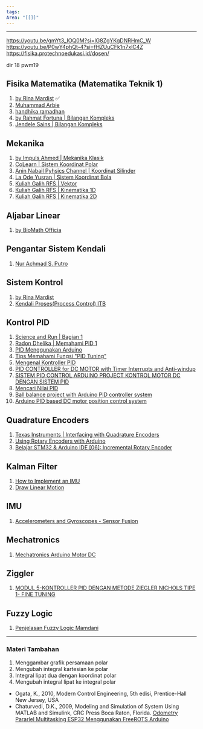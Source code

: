 ```yaml
---
tags: 
Area: "[[]]"
---
```

---
https://youtu.be/gmYt3_IOQ0M?si=lG8ZgYKgDNRHmC_W
https://youtu.be/P0wY4phQt-4?si=fHZUuCFk1n7xlC4Z
https://fisika.protechnoedukasi.id/dosen/

dir 18
pwm19
## Fisika Matematika (Matematika Teknik 1)
1. [by Rina Mardist](https://youtube.com/playlist?list=PLq_m9H_T9eDQ3mqSk1ns7rfcptvIOZg8w&si=SV8y5IJSbWzUTsBN) ✅
2. [Muhammad Arbie](https://youtube.com/playlist?list=PLjPYGJLInIiIBStCf6BIHu1x3-cYIYtZX&si=24DNtb-6xgoHNNkp)
3. [handhika ramadhan](https://www.youtube.com/watch?v=vRU5mrUBi9M&list=PLkLNz8StdJIDLWHJr4LcjEqTvND7jEDha)
4. [by Rahmat Fortuna | Bilangan Kompleks](https://youtube.com/playlist?list=PLwc8lmRRTE61TWBkvB05SptDInVS3GtAJ&si=UGGD8xhRUri03beu)
5. [Jendele Sains | Bilangan Kompleks](https://youtube.com/playlist?list=PLmOc36chIAohXV-D_jPZs74MkFnChQxDr&si=SI6CDM1FLKNvSZTZ) 
## Mekanika
1. [by Impuls Ahmed | Mekanika Klasik](https://youtube.com/playlist?list=PLy9dGX7_moADIij_efiZZ308latuYUosa&si=TmW2J_SgC9fY9Umz)
2. [CoLearn | Sistem Koordinat Polar](https://www.youtube.com/watch?v=9KMS97LXSzk&list=PLog6_k-sWUcCzlxwttnV5PAWaU_wszqjg)
3. [Anin Nabail Pyhsics Channel | Koordinat Silinder](https://youtu.be/muvQmTTx_EU?si=OU0nZCU-Hsg3oCS9)
4. [La Ode Yusran | Sistem Koordinat Bola](https://youtu.be/5HE8k4k54sQ?si=MnxwNmY57BNv0Wto)
5. [Kuliah Galih RFS | Vektor](https://www.youtube.com/watch?v=IDJUvIMdCWA&list=PLDM42b7pBKvHfWLjuQ3-Tr1thJV4wWD9_)
6. [Kuliah Galih RFS | Kinematika 1D](https://www.youtube.com/watch?v=vgCs4psLVBY&list=PLDM42b7pBKvHROT0ESJMA9eNs9w3w2FxY)
7. [Kuliah Galih RFS | Kinematika 2D](https://www.youtube.com/watch?v=Z9CO-LJD78s&list=PLDM42b7pBKvG5pLr48VEVBbQXdKCA3s46)
## Aljabar Linear
1. [by BioMath Officia](https://youtube.com/playlist?list=PLYqUetE2w8WdCcH6kCZdczSKsHi1PiLyn&si=3yRyWIur_3sK3Fud)
## Pengantar Sistem Kendali
1. [Nur Achmad S. Putro](https://www.youtube.com/playlist?list=PLVxjuMMWuvo9zTyFp0fW3guSEITtki0-d)
## Sistem Kontrol
1. [by Rina Mardist](https://youtube.com/playlist?list=PLq_m9H_T9eDSHYJ1K9BiMLQEC9XiLK1ZQ&si=UycF23Kj5KhS0X95) 
2. [Kendali Proses(Process Control) ITB](https://youtube.com/playlist?list=PLS5x3ISJF6go9zWgfVcHvPsFw0bCE2qe9&si=kvZyhAjCubDkeEsf) 
## Kontrol PID
1. [Science and Run | Bagian 1](https://youtu.be/SZK5BvsQjX0?si=OdaTJ8VwwJNBkuin)
2. [Radon Dhelika | Memahami PID 1](https://youtu.be/aaMA-v509QQ?si=N1J3QxHq6hWF4RuR)
3. [PID Menggunakan Arduino](https://youtu.be/qtbuWqSMiU0?si=1RxZuGSZ1Yhlc5rK) 
4. [Tips Memahami Fungsi "PID Tuning"](https://youtu.be/qJlBKjrz3pg?si=-Acm45_GUYZWwYZA)
5. [Mengenal Kontroller PID](https://youtu.be/bStMmmF5sfY?si=WKQpDhKLogHyy6Tj)
6. [PID CONTROLLER for DC MOTOR with Timer Interrupts and Anti-windup](https://youtu.be/QSIksPKndEs?si=ueIxUp_TewWx_x3X) 
7. [SISTEM PID CONTROL ARDUINO PROJECT KONTROL MOTOR DC DENGAN SISTEM PID](https://youtu.be/3JeGTg8gScY?si=K9EIz8r_xEz2Pk33) 
8. [Mencari Nilai PID](https://youtu.be/AcIIv8DyfHw?si=prLNSzTtBO0Lv7vF) 
9. [Ball balance project with Arduino PID controller system](https://youtu.be/YOPTksabdbM?si=Nh0F7cErJjsd_v3c)
10. [Arduino PID based DC motor position control system](https://youtu.be/K7FQSS_iAw0?si=tn4ikFZi6jlSMWZ3)
## Quadrature Encoders
1. [Texas Instruments | Interfacing with Quadrature Encoders](https://youtu.be/6oQ5oON2NTo?si=4FFJK7ZZAMz4olB1)
2. [Using Rotary Encoders with Arduino](https://youtu.be/V1txmR8GXzE?si=Q1FXhI37muCayjN4) 
3. [Belajar STM32 & Arduino IDE [06]: Incremental Rotary Encoder](https://youtu.be/UTRka_3nDkA?si=fyFOcdKizbXff7zw)
## Kalman Filter
1. [How to Implement an IMU](https://youtu.be/T9jXoG0QYIA?si=vIB6TXHFBHb6jaCj)
2. [Draw Linear Motion](https://youtu.be/T05KlxdYAC4?si=vn3Fr3l2Sg4XT872) 
## IMU
1. [Accelerometers and Gyroscopes - Sensor Fusion](https://youtu.be/RZd6XDx5VXo?si=XYOeLnMyETAUnb66) 
## Mechatronics
1. [Mechatronics Arduino Motor DC](https://youtube.com/playlist?list=PLhQSFP7_LypkDQ3S3uYLBiV6MpFAhDyWL&si=goYVSYNIAiFW7q1O)
## Ziggler
1. [MODUL 5-KONTROLLER PID DENGAN METODE ZIEGLER NICHOLS TIPE 1- FINE TUNING](https://youtu.be/aGS0LwD9Mc8?si=5W5_YrPHUP4VQ2ng)
## Fuzzy Logic
1. [Penjelasan Fuzzy Logic Mamdani](https://youtu.be/RrfUJbozpVA?si=g2G39FqS7Qp4zGk3)
---
### Materi Tambahan
1. Menggambar grafik persamaan polar
2. Mengubah integral kartesian ke polar
3. Integral lipat dua dengan koordinat polar
4. Mengubah integral lipat ke integral polar

- Ogata, K., 2010, Modern Control Engineering, 5th edisi, Prentice-Hall New Jersey, USA
- Chaturvedi, D.K., 2009, Modeling and Simulation of System Using MATLAB and Simulink, CRC Press Boca Raton, Florida.
[Odometry](https://otomasi.sv.ugm.ac.id/mobile-robot/)
[Pararlel Multitasking ESP32 Menggunakan FreeROTS Arduino](https://youtu.be/aA_HgfVGj9g?si=FyyfoQcQDRfiGHnI)